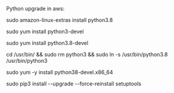 Python upgrade in aws:

sudo amazon-linux-extras install python3.8

sudo yum install python3-devel

sudo yum install python3.8-devel

cd /usr/bin/  && sudo rm python3 &&  sudo ln -s /usr/bin/python3.8 /usr/bin/python3

sudo yum -y install python38-devel.x86_64

sudo pip3 install --upgrade --force-reinstall setuptools
